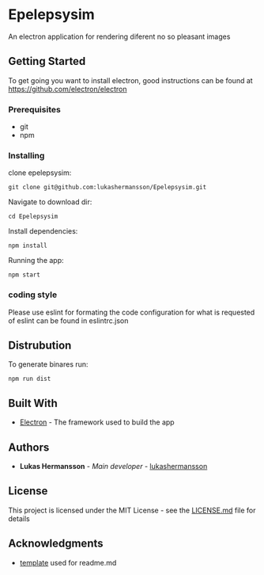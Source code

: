 # Epelepsysim

An electron application for rendering diferent no so pleasant images

## Getting Started

To get going you want to install electron, good instructions can be found at https://github.com/electron/electron 

### Prerequisites

* git
* npm

### Installing

clone epelepsysim:

```
git clone git@github.com:lukashermansson/Epelepsysim.git
```

Navigate to download dir:

```
cd Epelepsysim
```

Install dependencies:

```
npm install
```

Running the app:

```
npm start
```


### coding style

Please use eslint for formating the code
configuration for what is requested of eslint can be found in eslintrc.json

## Distrubution

To generate binares run:

```
npm run dist
```

## Built With

* [Electron](https://github.com/electron/electron) - The framework used to build the app


## Authors

* **Lukas Hermansson** - *Main developer* - [lukashermansson](https://github.com/lukashermansson)

## License

This project is licensed under the MIT License - see the [LICENSE.md](LICENSE.md) file for details

## Acknowledgments

* [template](https://gist.github.com/PurpleBooth/109311bb0361f32d87a2) used for readme.md

